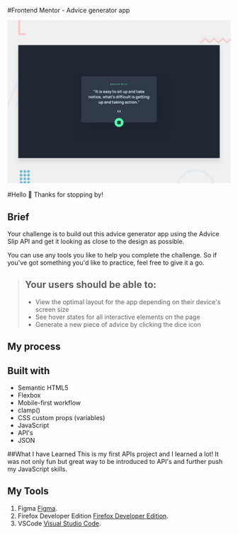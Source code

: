 #Frontend Mentor - Advice generator app

![Design preview for the Advice generator app coding challenge](./design/desktop-preview.jpg)

#Hello 👋
Thanks for stopping by!

## Brief

Your challenge is to build out this advice generator app using the Advice Slip API and get it looking as close to the design as possible.

You can use any tools you like to help you complete the challenge. So if you've got something you'd like to practice, feel free to give it a go.

> ## Your users should be able to:
> - View the optimal layout for the app depending on their device's screen size
> - See hover states for all interactive elements on the page
> - Generate a new piece of advice by clicking the dice icon

## My process
## Built with
* Semantic HTML5
* Flexbox
* Mobile-first workflow
* clamp()
* CSS custom props (variables)
* JavaScript
* API's
* JSON

##What I have Learned
This is my first APIs project and I learned a lot! It was not only fun but great way to be introduced to API's and further push my JavaScript skills.

## My Tools
1. Figma [Figma](https://www.figma.com/ "Figma").
2. Firefox Developer Edition [Firefox Developer Edition](https://www.mozilla.org/en-US/firefox/developer/ "Firefox Developer Edition").
3. VSCode [Visual Studio Code](https://code.visualstudio.com/ "Visual Studio Code").
